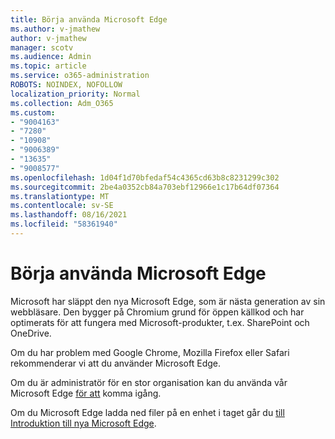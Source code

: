 ```yaml
---
title: Börja använda Microsoft Edge
ms.author: v-jmathew
author: v-jmathew
manager: scotv
ms.audience: Admin
ms.topic: article
ms.service: o365-administration
ROBOTS: NOINDEX, NOFOLLOW
localization_priority: Normal
ms.collection: Adm_O365
ms.custom:
- "9004163"
- "7280"
- "10908"
- "9006389"
- "13635"
- "9008577"
ms.openlocfilehash: 1d04f1d70bfedaf54c4365cd63b8c8231299c302
ms.sourcegitcommit: 2be4a0352cb84a703ebf12966e1c17b64df07364
ms.translationtype: MT
ms.contentlocale: sv-SE
ms.lasthandoff: 08/16/2021
ms.locfileid: "58361940"
---
```

# <a name="start-using-microsoft-edge"></a>Börja använda Microsoft Edge

Microsoft har släppt den nya Microsoft Edge, som är nästa generation av sin webbläsare. Den bygger på Chromium grund för öppen källkod och har optimerats för att fungera med Microsoft-produkter, t.ex. SharePoint och OneDrive.

Om du har problem med Google Chrome, Mozilla Firefox eller Safari rekommenderar vi att du använder Microsoft Edge.

Om du är administratör för en stor organisation kan du använda vår Microsoft Edge [för att](https://go.microsoft.com/fwlink/?linkid=2142423) komma igång.

Om du Microsoft Edge ladda ned filer på en enhet i taget går du [till Introduktion till nya Microsoft Edge](https://go.microsoft.com/fwlink/?linkid=2141049).
